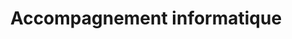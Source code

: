 ---
title: "Accompagnement informatique"
url: /sandillon/accompagnement-informatique/
shop: ordinateur
---